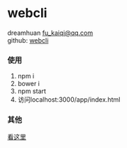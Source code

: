 # webcli
dreamhuan <fu_kaiqi@qq.com>  
github: [webcli](https://github.com/dreamhuan/webcli)
  
### 使用
1. npm i
1. bower i
1. npm start
1. 访问localhost:3000/app/index.html
  
### 其他
[看这里](https://github.com/dreamhuan/gulp-webpack-study)

